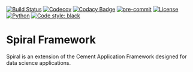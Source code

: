 [![Build Status](https://travis-ci.org/acdaniells/spiral.svg?branch=master)](https://travis-ci.org/acdaniells/spiral)
[![Codecov](https://codecov.io/gh/acdaniells/spiral/branch/master/graph/badge.svg)](https://codecov.io/gh/acdaniells/spiral)
[![Codacy Badge](https://api.codacy.com/project/badge/Grade/ff4c3f4b050c4ae08ad79d3a789b7329)](https://app.codacy.com/manual/acdaniells/spiral?utm_source=github.com&utm_medium=referral&utm_content=acdaniells/spiral&utm_campaign=Badge_Grade_Settings)
[![pre-commit](https://img.shields.io/badge/pre--commit-enabled-brightgreen?logo=pre-commit&logoColor=white)](https://github.com/pre-commit/pre-commit)
[![License](https://img.shields.io/badge/license-BSD%203--Clause-blue.svg)](https://github.com/acdaniells/spiral/blob/master/LICENSE)
[![Python](https://img.shields.io/badge/python-3.6%20%7C%203.7%20%7C%203.8-blue)]()
[![Code style: black](https://img.shields.io/badge/code%20style-black-000000.svg)](https://github.com/psf/black)

# Spiral Framework

Spiral is an extension of the Cement Application Framework designed for data science
applications.
